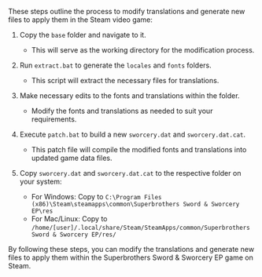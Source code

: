 These steps outline the process to modify translations and generate new files to apply them in the Steam video game:

1. Copy the `base` folder and navigate to it.
   - This will serve as the working directory for the modification process.

2. Run `extract.bat` to generate the `locales` and `fonts` folders.
   - This script will extract the necessary files for translations.

3. Make necessary edits to the fonts and translations within the folder.
   - Modify the fonts and translations as needed to suit your requirements.

4. Execute `patch.bat` to build a new `sworcery.dat` and `sworcery.dat.cat`.
   - This patch file will compile the modified fonts and translations into updated game data files.

5. Copy `sworcery.dat` and `sworcery.dat.cat` to the respective folder on your system:
   - For Windows: Copy to `C:\Program Files (x86)\Steam\steamapps\common\Superbrothers Sword & Sworcery EP\res`
   - For Mac/Linux: Copy to `/home/[user]/.local/share/Steam/SteamApps/common/Superbrothers Sword & Sworcery EP/res/`

By following these steps, you can modify the translations and generate new files to apply them within the Superbrothers Sword & Sworcery EP game on Steam.
